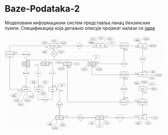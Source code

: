 # Baze-Podataka-2
Моделовани информациони систем представља ланац бензинских пумпи. Спецификација која детаљно описује пројекат налази се [овде](https://github.com/JohnnyQuidd/Baze-Podataka-2/blob/main/ER%20Model/Specifikacija%20Projekta.pdf "Спецификација") 

![](ER%20Model/ER-Model-Overview.png)
